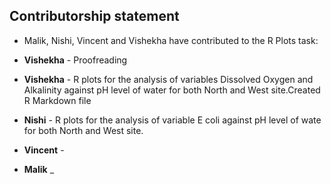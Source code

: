 ## Contributorship statement

* Malik, Nishi, Vincent and Vishekha have contributed to the R Plots task:

* **Vishekha** - Proofreading  
* **Vishekha** - R plots for the analysis of variables Dissolved Oxygen and Alkalinity against pH level of water for both North and West site.Created R Markdown file
* **Nishi**    - R plots for the analysis of variable E coli against pH level of wate for both North and West site.
* **Vincent**  -
* **Malik**    _
  
